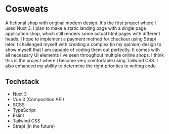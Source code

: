 # Cosweats

A fictional shop with original modern design.
It's the first project where I used Nuxt 3. I plan to make a static landing page with a single page application shop, which still renders some actual html pages with different heads.
I hope to implement a payment method for checkout using Strapi later.
I challenged myself with creating a complex (in my opinion) design to show myself that I am capable of coding them out perfectly. 
It comes with all necessary UI elements I've seen throughout multiple online shops.
I think this is the project where I became very comfortable using Tailwind CSS.
I also enhanced my ability to determine the right priorities to writing code.

## Techstack
- Nuxt 3
- Vue 3 (Composition API)
- SCSS
- TypeScript
- Eslint
- Tailwind CSS
- Strapi (in the future)
